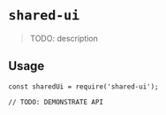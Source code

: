 # `shared-ui`

> TODO: description

## Usage

```
const sharedUi = require('shared-ui');

// TODO: DEMONSTRATE API
```
